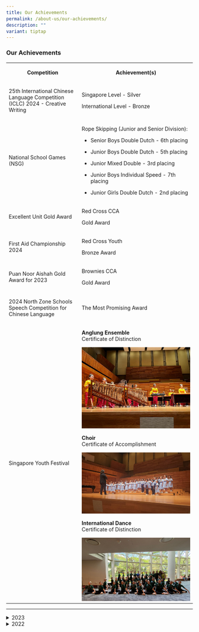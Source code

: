 ```yaml
---
title: Our Achievements
permalink: /about-us/our-achievements/
description: ""
variant: tiptap
---
```

<h3><strong>Our Achievements</strong></h3>
<table style="minWidth: 50px">
<colgroup>
<col>
<col>
</colgroup>
<tbody>
<tr>
<th rowspan="1" colspan="1">
<p>Competition</p>
</th>
<th rowspan="1" colspan="1">
<p>Achievement(s)</p>
</th>
</tr>
<tr>
<td rowspan="1" colspan="1">
<p>25th International Chinese Language Competition (ICLC) 2024 - Creative
Writing</p>
</td>
<td rowspan="1" colspan="1">
<p>Singapore Level - Silver</p>
<p>International Level - Bronze</p>
</td>
</tr>
<tr>
<td rowspan="1" colspan="1">
<p>National School Games (NSG)</p>
</td>
<td rowspan="1" colspan="1">
<p>Rope Skipping (Junior and Senior Division):</p>
<ul data-tight="true" class="tight">
<li>
<p>Senior Boys Double Dutch - 6th placing</p>
</li>
<li>
<p>Junior Boys Double Dutch - 5th placing</p>
</li>
<li>
<p>Junior Mixed Double - 3rd placing</p>
</li>
<li>
<p>Junior Boys Individual Speed - 7th placing</p>
</li>
<li>
<p>Junior Girls Double Dutch - 2nd placing</p>
</li>
</ul>
</td>
</tr>
<tr>
<td rowspan="1" colspan="1">
<p>Excellent Unit Gold Award</p>
</td>
<td rowspan="1" colspan="1">
<p>Red Cross CCA</p>
<p>Gold Award</p>
</td>
</tr>
<tr>
<td rowspan="1" colspan="1">
<p>First Aid Championship 2024</p>
</td>
<td rowspan="1" colspan="1">
<p>Red Cross Youth</p>
<p>Bronze Award</p>
</td>
</tr>
<tr>
<td rowspan="1" colspan="1">
<p>Puan Noor Aishah Gold Award for 2023</p>
</td>
<td rowspan="1" colspan="1">
<p>Brownies CCA</p>
<p>Gold Award</p>
</td>
</tr>
<tr>
<td rowspan="1" colspan="1">
<p>2024 North Zone Schools Speech Competition for Chinese Language</p>
</td>
<td rowspan="1" colspan="1">
<p>The Most Promising Award</p>
</td>
</tr>
<tr>
<td rowspan="1" colspan="1">
<p>Singapore Youth Festival</p>
</td>
<td rowspan="1" colspan="1">
<p><strong>Anglung Ensemble</strong>
<br>Certificate of Distinction</p>
<div class="isomer-image-wrapper">
<img style="width: 100%" height="auto" width="100%" alt="" src="/images/Angklung_1.jpg">
</div>
<p></p>
<p><strong>Choir</strong>
<br>Certificate of Accomplishment</p>
<div class="isomer-image-wrapper">
<img style="width: 100%" height="auto" width="100%" alt="" src="/images/Choir_2.jpg">
</div>
<p></p>
<p><strong>International Dance</strong>
<br>Certificate of Distinction</p>
<div class="isomer-image-wrapper">
<img style="width: 100%" height="auto" width="100%" alt="" src="/images/Dance_3.jpg">
</div>
</td>
</tr>
</tbody>
</table>
<hr>
<div data-type="detailGroup" class="isomer-accordion isomer-accordion-white">
<details class="isomer-details">
<summary>2023</summary>
<div data-type="detailsContent" class="isomer-details-content">
<p><strong>Junior Sepak Takraw Team 2</strong>
<br>National Junior Division Championships - 3rd
<br>
<br><strong>Senior Sepak Takraw</strong>
<br>National Senior Division Championships - 3rd
<br>
<br><strong>Red Cross</strong>
<br>Excellent Unit Silver Award
<br>
<br><strong>Brownies</strong>
<br>Puan Noor Aishah Silver Award for 2022</p>
</div>
</details>
<details class="isomer-details">
<summary>2022</summary>
<div data-type="detailsContent" class="isomer-details-content">
<p><strong>Red Cross</strong>
<br>Excellent Unit Gold Award
<br>
<br><strong>Brownies</strong>
<br>Puan Noor Aishah Gold Award for 2021
<br>
<br><strong>Senior Girls Netball</strong>
<br>National Senior Division Championships - 4th</p>
</div>
</details>
</div>
<p></p>